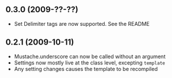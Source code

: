 ## 0.3.0 (2009-??-??)

* Set Delimiter tags are now supported. See the README

## 0.2.1 (2009-10-11)

* Mustache.underscore can now be called without an argument
* Settings now mostly live at the class level, excepting `template`
* Any setting changes causes the template to be recompiled
